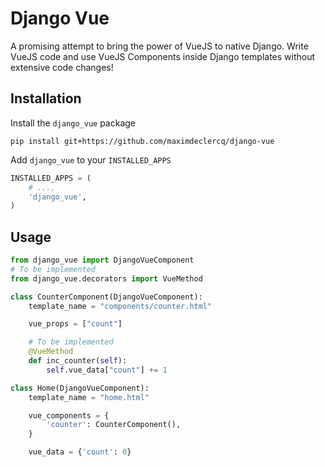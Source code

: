 # Django Vue

A promising attempt to bring the power of VueJS to native Django.
Write VueJS code and use VueJS Components inside Django templates without extensive code changes! 

## Installation

Install the `django_vue` package
```shell
pip install git+https://github.com/maximdeclercq/django-vue
```

Add `django_vue` to your `INSTALLED_APPS`
```python
INSTALLED_APPS = (
    # ...,
    'django_vue',
)
```

## Usage

```python
from django_vue import DjangoVueComponent
# To be implemented
from django_vue.decorators import VueMethod

class CounterComponent(DjangoVueComponent):
    template_name = "components/counter.html"

    vue_props = ["count"]

    # To be implemented
    @VueMethod
    def inc_counter(self):
        self.vue_data["count"] += 1

class Home(DjangoVueComponent):
    template_name = "home.html"

    vue_components = {
        'counter': CounterComponent(),
    }

    vue_data = {'count': 0}
```
